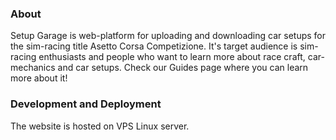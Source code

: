 ### About
Setup Garage is web-platform for uploading and downloading car setups for the sim-racing title
Asetto Corsa Competizione. It's target audience is sim-racing enthusiasts and people who want to learn more about race craft, car-mechanics and car setups. Check our Guides page where you can learn more about it!
### Development and Deployment
The website is hosted on VPS Linux server.
